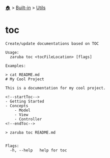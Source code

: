 <!--startTocHeader-->
[🏠](../../README.md) > [Built-in](../README.md) > [Utils](README.md)
# toc
<!--endTocHeader-->

```
Create/update documentations based on TOC

Usage:
  zaruba toc <tocFileLocation> [flags]

Examples:

> cat README.md
# My Cool Project

This is a documentation for my cool project.

<!--startToc-->
- Getting Started
- Concepts
    - Model
    - View
    - Controller
<!--endToc-->

> zaruba toc README.md


Flags:
  -h, --help   help for toc

```

<!--startTocSubtopic-->
<!--endTocSubtopic-->